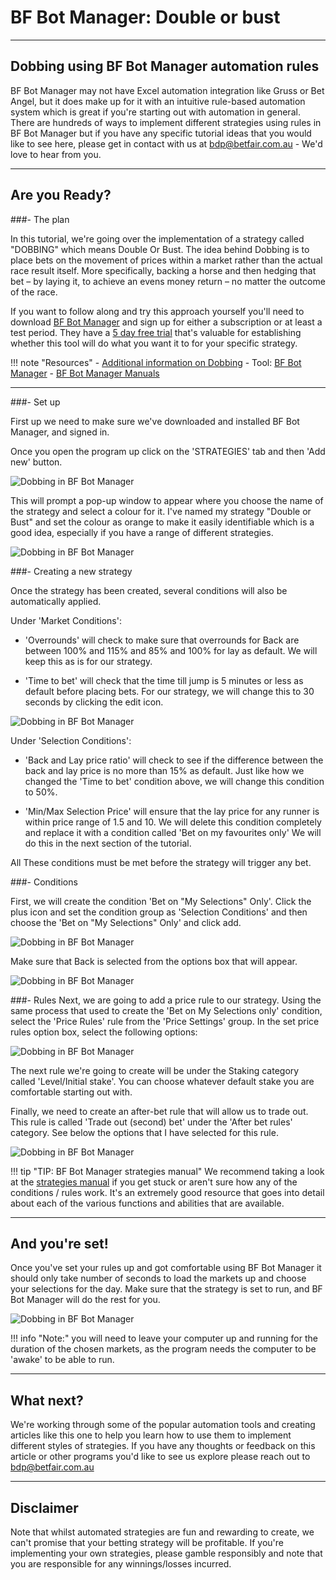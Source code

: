# BF Bot Manager: Double or bust

---
## Dobbing using BF Bot Manager automation rules 

BF Bot Manager may not have Excel automation integration like Gruss or Bet Angel, but it does make up for it with an intuitive rule-based automation system which is great if you're starting out with automation in general. There are hundreds of ways to implement different strategies using rules in BF Bot Manager but if you have any specific tutorial ideas that you would like to see here, please get in contact with us at bdp@betfair.com.au - We'd love to hear from you.

--- 
## Are you Ready?
###- The plan

In this tutorial, we're going over the implementation of a strategy called "DOBBING" which means Double Or Bust. The idea behind Dobbing is to place bets on the movement of prices within a market rather than the actual race result itself. More specifically, backing a horse and then hedging that bet – by laying it, to achieve an evens money return – no matter the outcome of the race.

If you want to follow along and try this approach yourself you'll need to download [BF Bot Manager](https://www.bfbotmanager.com/) and sign up for either a subscription or at least a test period. They have a [5 day free trial](https://www.bfbotmanager.com/trial) that's valuable for establishing whether this tool will do what you want it to for your specific strategy. 

!!! note "Resources"
    - [Additional information on Dobbing](https://caanberry.com/what-is-dobbing-in-horse-racing/)
    - Tool: [BF Bot Manager](https://www.bfbotmanager.com/)
    - [BF Bot Manager Manuals](https://www.bfbotmanager.com/help/2)

--- 
###- Set up

First up we need to make sure we've downloaded and installed BF Bot Manager, and signed in.

Once you open the program up click on the 'STRATEGIES' tab and then 'Add new' button. 

![Dobbing in BF Bot Manager](./img/BfBotManagerDobbing.png)

This will prompt a pop-up window to appear where you choose the name of the strategy and select a colour for it. I've named my strategy "Double or Bust" and set the colour as orange to make it easily identifiable which is a good idea, especially if you have a range of different strategies.


![Dobbing in BF Bot Manager](./img/BfBotManagerNewRule.png)


###- Creating a new strategy

Once the strategy has been created, several conditions will also be automatically applied.

Under 'Market Conditions': 

- 'Overrounds' will check to make sure that overrounds for Back are between 100% and 115% and 85% and 100% for lay as default. We will keep this as is for our strategy.

- 'Time to bet' will check that the time till jump is 5 minutes or less as default before placing bets. For our strategy, we will change this to 30 seconds by clicking the edit icon. 


![Dobbing in BF Bot Manager](./img/BfBotManagerTimeToBet.png)

Under 'Selection Conditions':

- 'Back and Lay price ratio' will check to see if the difference between the back and lay price is no more than 15% as default. Just like how we changed the 'Time to bet' condition above, we will change this condition to 50%.

- 'Min/Max Selection Price' will ensure that the lay price for any runner is within price range of 1.5 and 10. We will delete this condition completely and replace it with a condition called 'Bet on my favourites only' We will do this in the next section of the tutorial. 

All These conditions must be met before the strategy will trigger any bet. 

###- Conditions

First, we will create the condition 'Bet on "My Selections" Only'. Click the plus icon and set the condition group as 'Selection Conditions' and then choose the 'Bet on "My Selections" Only' and click add.  

![Dobbing in BF Bot Manager](./img/BfBotManagerCondition.png)

Make sure that Back is selected from the options box that will appear.

![Dobbing in BF Bot Manager](./img/BfBotManagerConditionOption.png)


###- Rules
Next, we are going to add a price rule to our strategy. Using the same process that used to create the 'Bet on My Selections only' condition, select the 'Price Rules' rule from the 'Price Settings' group. In the set price rules option box, select the following options:

![Dobbing in BF Bot Manager](./img/BfBotManagerPriceRule.png)

The next rule we're going to create will be under the Staking category called 'Level/Initial stake'. You can choose whatever default stake you are comfortable starting out with. 

Finally, we need to create an after-bet rule that will allow us to trade out. This rule is called 'Trade out (second) bet' under the 'After bet rules' category. See below the options that I have selected for this rule. 

![Dobbing in BF Bot Manager](./img/BfBotManagerTradeOut.png)

!!! tip "TIP: BF Bot Manager strategies manual"
    We recommend taking a look at the [strategies manual](https://www.bfbotmanager.com/documents/manuals/bf_bot_manager_v3_strategies_manual.pdf) if you get stuck or aren't sure how any of the conditions / rules work. It's an extremely good resource that goes into detail about each of the various functions and abilities that are available. 

---
## And you're set!

Once you've set your rules up and got comfortable using BF Bot Manager it should only take number of seconds to load the markets up and choose your selections for the day. Make sure that the strategy is set to run, and BF Bot Manager will do the rest for you.

![Dobbing in BF Bot Manager](./img/BfBotManagerRun.png)


!!! info "Note:" 
    you will need to leave your computer up and running for the duration of the chosen markets, as the program needs the computer to be 'awake' to be able to run.


---
## What next? 

We're working through some of the popular automation tools and creating articles like this one to help you learn how to use them to implement different styles of strategies. If you have any thoughts or feedback on this article or other programs you'd like to see us explore please reach out to bdp@betfair.com.au 

---
## Disclaimer

Note that whilst automated strategies are fun and rewarding to create, we can't promise that your betting strategy will be profitable. If you're implementing your own strategies, please gamble responsibly and note that you are responsible for any winnings/losses incurred.